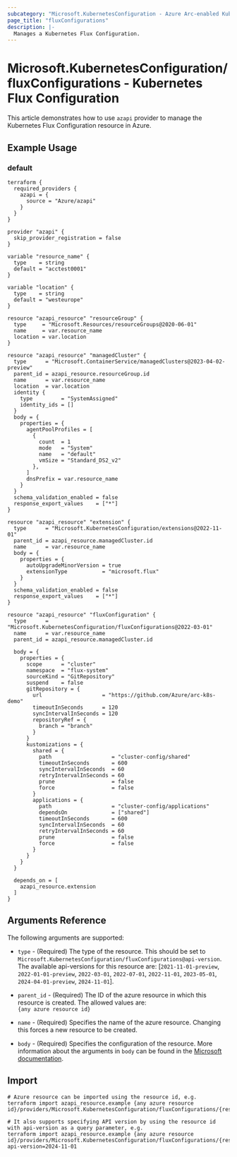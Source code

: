 ```yaml
---
subcategory: "Microsoft.KubernetesConfiguration - Azure Arc-enabled Kubernetes"
page_title: "fluxConfigurations"
description: |-
  Manages a Kubernetes Flux Configuration.
---
```


# Microsoft.KubernetesConfiguration/fluxConfigurations - Kubernetes Flux Configuration

This article demonstrates how to use `azapi` provider to manage the Kubernetes Flux Configuration resource in Azure.

## Example Usage

### default

```hcl
terraform {
  required_providers {
    azapi = {
      source = "Azure/azapi"
    }
  }
}

provider "azapi" {
  skip_provider_registration = false
}

variable "resource_name" {
  type    = string
  default = "acctest0001"
}

variable "location" {
  type    = string
  default = "westeurope"
}

resource "azapi_resource" "resourceGroup" {
  type     = "Microsoft.Resources/resourceGroups@2020-06-01"
  name     = var.resource_name
  location = var.location
}

resource "azapi_resource" "managedCluster" {
  type      = "Microsoft.ContainerService/managedClusters@2023-04-02-preview"
  parent_id = azapi_resource.resourceGroup.id
  name      = var.resource_name
  location  = var.location
  identity {
    type         = "SystemAssigned"
    identity_ids = []
  }
  body = {
    properties = {
      agentPoolProfiles = [
        {
          count  = 1
          mode   = "System"
          name   = "default"
          vmSize = "Standard_DS2_v2"
        },
      ]
      dnsPrefix = var.resource_name
    }
  }
  schema_validation_enabled = false
  response_export_values    = ["*"]
}

resource "azapi_resource" "extension" {
  type      = "Microsoft.KubernetesConfiguration/extensions@2022-11-01"
  parent_id = azapi_resource.managedCluster.id
  name      = var.resource_name
  body = {
    properties = {
      autoUpgradeMinorVersion = true
      extensionType           = "microsoft.flux"
    }
  }
  schema_validation_enabled = false
  response_export_values    = ["*"]
}

resource "azapi_resource" "fluxConfiguration" {
  type      = "Microsoft.KubernetesConfiguration/fluxConfigurations@2022-03-01"
  name      = var.resource_name
  parent_id = azapi_resource.managedCluster.id

  body = {
    properties = {
      scope      = "cluster"
      namespace  = "flux-system"
      sourceKind = "GitRepository"
      suspend    = false
      gitRepository = {
        url                   = "https://github.com/Azure/arc-k8s-demo"
        timeoutInSeconds      = 120
        syncIntervalInSeconds = 120
        repositoryRef = {
          branch = "branch"
        }
      }
      kustomizations = {
        shared = {
          path                   = "cluster-config/shared"
          timeoutInSeconds       = 600
          syncIntervalInSeconds  = 60
          retryIntervalInSeconds = 60
          prune                  = false
          force                  = false
        }
        applications = {
          path                   = "cluster-config/applications"
          dependsOn              = ["shared"]
          timeoutInSeconds       = 600
          syncIntervalInSeconds  = 60
          retryIntervalInSeconds = 60
          prune                  = false
          force                  = false
        }
      }
    }
  }

  depends_on = [
    azapi_resource.extension
  ]
}

```



## Arguments Reference

The following arguments are supported:

* `type` - (Required) The type of the resource. This should be set to `Microsoft.KubernetesConfiguration/fluxConfigurations@api-version`. The available api-versions for this resource are: [`2021-11-01-preview`, `2022-01-01-preview`, `2022-03-01`, `2022-07-01`, `2022-11-01`, `2023-05-01`, `2024-04-01-preview`, `2024-11-01`].

* `parent_id` - (Required) The ID of the azure resource in which this resource is created. The allowed values are:  
  `{any azure resource id}`

* `name` - (Required) Specifies the name of the azure resource. Changing this forces a new resource to be created.

* `body` - (Required) Specifies the configuration of the resource. More information about the arguments in `body` can be found in the [Microsoft documentation](https://learn.microsoft.com/en-us/azure/templates/Microsoft.KubernetesConfiguration/fluxConfigurations?pivots=deployment-language-terraform).

## Import

 ```shell
 # Azure resource can be imported using the resource id, e.g.
 terraform import azapi_resource.example {any azure resource id}/providers/Microsoft.KubernetesConfiguration/fluxConfigurations/{resourceName}
 
 # It also supports specifying API version by using the resource id with api-version as a query parameter, e.g.
 terraform import azapi_resource.example {any azure resource id}/providers/Microsoft.KubernetesConfiguration/fluxConfigurations/{resourceName}?api-version=2024-11-01
 ```
